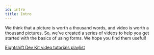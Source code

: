 ```yaml
---
id: intro
title: Intro
---
```


We think that a picture is worth a thousand words, and video is worth a thousand pictures. So, we've created a series of videos to help you get started with the basics of using forms. We hope you find them useful!


[Eightshift Dev Kit video tutorials playlist](https://www.youtube.com/playlist?list=PLFjp6yaGpZJuqHB5ItBa3FfTqYB2FSiL3)
